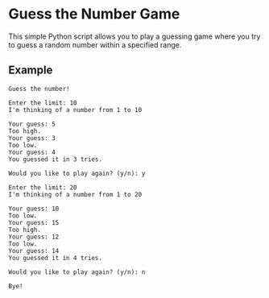 # Guess the Number Game

This simple Python script allows you to play a guessing game where you try to guess a random number within a specified range.

## Example

```
Guess the number!

Enter the limit: 10
I'm thinking of a number from 1 to 10

Your guess: 5
Too high.
Your guess: 3
Too low.
Your guess: 4
You guessed it in 3 tries.

Would you like to play again? (y/n): y

Enter the limit: 20
I'm thinking of a number from 1 to 20

Your guess: 10
Too low.
Your guess: 15
Too high.
Your guess: 12
Too low.
Your guess: 14
You guessed it in 4 tries.

Would you like to play again? (y/n): n

Bye!

```
